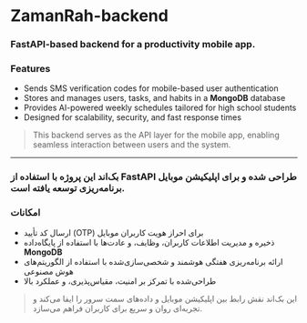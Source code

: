 # ZamanRah-backend

### FastAPI-based backend for a productivity mobile app.

### Features
- Sends SMS verification codes for mobile-based user authentication
- Stores and manages users, tasks, and habits in a **MongoDB** database
- Provides AI-powered weekly schedules tailored for high school students
- Designed for scalability, security, and fast response times

> This backend serves as the API layer for the mobile app, enabling seamless interaction between users and the system.

---

### بک‌اند این پروژه با استفاده از FastAPI طراحی شده و برای اپلیکیشن موبایل برنامه‌ریزی توسعه یافته است.

### امکانات
- ارسال کد تأیید (OTP) برای احراز هویت کاربران موبایل
- ذخیره و مدیریت اطلاعات کاربران، وظایف، و عادت‌ها با استفاده از پایگاه‌داده **MongoDB**
- ارائه برنامه‌ریزی هفتگی هوشمند و شخصی‌سازی‌شده با استفاده از الگوریتم‌های هوش مصنوعی
- طراحی‌شده با تمرکز بر امنیت، مقیاس‌پذیری، و عملکرد بالا

> این بک‌اند نقش رابط بین اپلیکیشن موبایل و داده‌های سمت سرور را ایفا می‌کند و تجربه‌ای روان و سریع برای کاربران فراهم می‌سازد.
